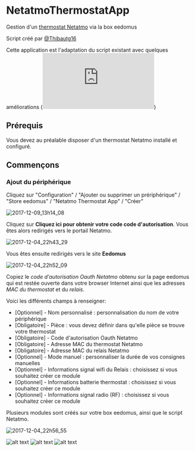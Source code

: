 # NetatmoThermostatApp
Gestion d'un [thermostat Netatmo](https://www.netatmo.com/fr-FR/product/energy/) via la box eedomus

Script créé par [@Thibautg16](https://twitter.com/Thibautg16/)

Cette application est l'adaptation du script existant avec quelques améliorations (![changelog](https://github.com/Thibautg16/NetatmoThermostatApp/blob/master/CHANGELOG.md))

## Prérequis 
Vous devez au préalable disposer d'un thermostat Netatmo installé et configuré.

## Commençons
### Ajout du périphérique 
Cliquez sur "Configuration" / "Ajouter ou supprimer un prériphérique" / "Store eedomus" / "Netatmo Thermostat App" / "Créer"

![2017-12-09_13h14_08](https://user-images.githubusercontent.com/4451322/33806330-ffa4c576-ddc6-11e7-9d21-7893a0de7ecf.png)

Cliquez sur **Cliquez ici pour obtenir votre code code d'autorisation**. Vous êtes alors redirigés vers le portail Netatmo. 

![2017-12-04_22h43_29](https://user-images.githubusercontent.com/4451322/33577887-e5852324-d944-11e7-8796-f00ad385255f.png)

Vous êtes ensuite redirigés vers le site **Eedomus** 

![2017-12-04_22h52_09](https://user-images.githubusercontent.com/4451322/33578194-fe856324-d945-11e7-8aa0-8c775ced2ae3.png)

Copiez le *code d'autorisation Oauth Netatmo* obtenu sur la page eedomus qui est restée ouverte dans votre browser Internet ainsi que les adresses *MAC du thermostat* et du *relais*. 

Voici les différents champs à renseigner:

* [Optionnel] - Nom personnalisé : personnalisation du nom de votre périphérique
* [Obligatoire] - Pièce : vous devez définir dans qu'elle pièce se trouve votre thermostat
* [Obligatoire] - Code d'autorisation Oauth Netatmo
* [Obligatoire] - Adresse MAC du thermostat Netatmo
* [Obligatoire] - Adresse MAC du relais Netatmo
* [Optionnel] - Mode manuel : personnaliser la durée de vos consignes manuelles
* [Optionnel] - Informations signal wifi du Relais : choisissez si vous souhaitez créer ce module
* [Optionnel] - Informations batterie thermostat : choisissez si vous souhaitez créer ce module
* [Optionnel] - Informations signal radio (RF) : choisissez si vous souhaitez créer ce module

Plusieurs modules sont créés sur votre box eedomus, ainsi que le script Netatmo. 

![2017-12-04_22h56_55](https://user-images.githubusercontent.com/4451322/33578322-7711a08c-d946-11e7-9258-35377eff4dc4.png)


![alt text](https://img.shields.io/github/release/Thibautg16/NetatmoThermostatApp.svg?style=for-the-badge)
![alt text](https://img.shields.io/github/license/Thibautg16/NetatmoThermostatApp.svg?style=for-the-badge)
![alt text](https://img.shields.io/badge/twitter-@Thibautg16-blue.svg?style=for-the-badge)
